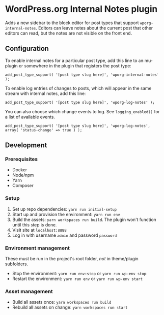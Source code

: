 # WordPress.org Internal Notes plugin

Adds a new sidebar to the block editor for post types that support `wporg-internal-notes`. Editors can leave notes about the current post that other editors can read, but the notes are not visible on the front end.

## Configuration

To enable internal notes for a particular post type, add this line to an mu-plugin or somewhere in the plugin that registers the post type:

`add_post_type_support( '[post type slug here]', 'wporg-internal-notes' );`

To enable log entries of changes to posts, which will appear in the same stream with internal notes, add this line:

`add_post_type_support( '[post type slug here]', 'wporg-log-notes' );`

You can also choose which change events to log. See `logging_enabled()` for a list of available events.

`add_post_type_support( '[post type slug here]', 'wporg-log-notes', array( 'status-change' => true ) );`

## Development

### Prerequisites

* Docker
* Node/npm
* Yarn
* Composer

### Setup

1. Set up repo dependencies: `yarn run initial-setup`
1. Start up and provision the environment: `yarn run env`
1. Build the assets: `yarn workspaces run build`. The plugin won't function until this step is done.
1. Visit site at `localhost:8888`
1. Log in with username `admin` and password `password`

### Environment management

These must be run in the project's root folder, _not_ in theme/plugin subfolders.

* Stop the environment: `yarn run env:stop` or `yarn run wp-env stop`
* Restart the environment: `yarn run env` or `yarn run wp-env start`

### Asset management

* Build all assets once: `yarn workspaces run build`
* Rebuild all assets on change: `yarn workspaces run start`
